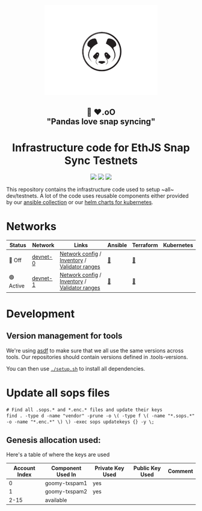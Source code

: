 <div align="center"><img src="./docs/images/panda.png" width="300"/></div>
<h2 align="center">🐼 ❤️.oO<br>"Pandas love snap syncing"</h2>
<h1 align="center">Infrastructure code for EthJS Snap Sync Testnets</h1>

<p align="center">
<a href="https://github.com/ethpandaops/ethjs-testnets/actions/workflows/ansible_lint.yaml"><img src="https://github.com/ethpandaops/ethjs-testnets/actions/workflows/ansible_lint.yaml/badge.svg"></a>
<a href="https://github.com/ethpandaops/ethjs-testnets/actions/workflows/terraform_lint.yaml"><img src="https://github.com/ethpandaops/ethjs-testnets/actions/workflows/terraform_lint.yaml/badge.svg"></a>
<a href="https://github.com/ethpandaops/ethjs-testnets/actions/workflows/helm_lint.yaml"><img src="https://github.com/ethpandaops/ethjs-testnets/actions/workflows/helm_lint.yaml/badge.svg"></a>
</p>

This repository contains the infrastructure code used to setup ~all~ dev/testnets. A lot of the code uses reusable components either provided by our [ansible collection](https://github.com/ethpandaops/ansible-collection-general) or our [helm charts for kubernetes](https://github.com/ethpandaops/ethereum-helm-charts/).

# Networks

Status   | Network    | Links   | Ansible                                                      | Terraform | Kubernetes
------   | --------   | ----     |  -----                                                       | -------   | ------
 🔴 Off | [devnet-0](https://dora.ethjs-devnet-0.ethpandaops.io/)   | [Network config](network-configs/devnet-0) / [Inventory](https://bootnode-1.srv.ethjs-devnet-0.ethpandaops.io/meta/api/v1/inventory.json) / [Validator ranges](https://bootnode-1.srv.ethjs-devnet-0.ethpandaops.io/meta/api/v1/validator-ranges.json)    | [🔗](ansible/inventories/devnet-0) | [🔗](terraform/devnet-0)
 🟢 Active | [devnet-1](https://dora.ethjs-devnet-1.ethpandaops.io/)   | [Network config](network-configs/devnet-1) / [Inventory](https://bootnode-1.ethjs-devnet-1.ethpandaops.io/meta/api/v1/inventory.json) / [Validator ranges](https://bootnode-1.ethjs-devnet-1.ethpandaops.io/meta/api/v1/validator-ranges.json)    | [🔗](ansible/inventories/devnet-1) | [🔗](terraform/devnet-1)

# Development
## Version management for tools

We're using [asdf](https://github.com/asdf-vm/asdf) to make sure that we all use the same versions across tools. Our repositories should contain versions defined in .tools-versions.

You can then use [`./setup.sh`](./asdf-setup.sh) to install all dependencies.

# Update all sops files
```
# Find all .sops.* and *.enc.* files and update their keys
find . -type d -name "vendor" -prune -o \( -type f \( -name "*.sops.*" -o -name "*.enc.*" \) \) -exec sops updatekeys {} -y \;
```

## Genesis allocation used:
Here's a table of where the keys are used

| Account Index | Component Used In | Private Key Used | Public Key Used | Comment                           |
|---------------|-------------------|------------------|-----------------|-----------------------------------|
| 0             | goomy-txspam1     | yes              |                 |                                   |
| 1             | goomy-txspam2     | yes              |                 |                                   |
| 2-15          | available         |                  |                 |                                   |
